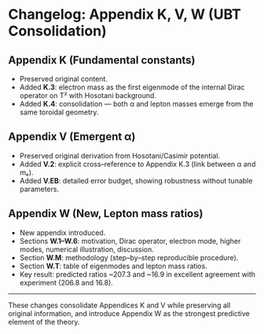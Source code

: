 # Changelog: Appendix K, V, W (UBT Consolidation)

## Appendix K (Fundamental constants)
- Preserved original content.
- Added **K.3**: electron mass as the first eigenmode of the internal Dirac operator on T² with Hosotani background.
- Added **K.4**: consolidation — both α and lepton masses emerge from the same toroidal geometry.

## Appendix V (Emergent α)
- Preserved original derivation from Hosotani/Casimir potential.
- Added **V.2**: explicit cross–reference to Appendix K.3 (link between α and mₑ).
- Added **V.EB**: detailed error budget, showing robustness without tunable parameters.

## Appendix W (New, Lepton mass ratios)
- New appendix introduced.
- Sections **W.1–W.6**: motivation, Dirac operator, electron mode, higher modes, numerical illustration, discussion.
- Section **W.M**: methodology (step–by–step reproducible procedure).
- Section **W.T**: table of eigenmodes and lepton mass ratios.
- Key result: predicted ratios ~207.3 and ~16.9 in excellent agreement with experiment (206.8 and 16.8).

---

These changes consolidate Appendices K and V while preserving all original information, 
and introduce Appendix W as the strongest predictive element of the theory.
